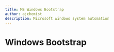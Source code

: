 ```yaml
---
title: MS Windows Bootstrap
author: ajchemist
description: Microsoft windows system automation
---
```



# Windows Bootstrap
